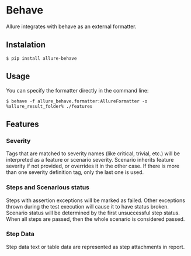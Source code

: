 # Behave

Allure integrates with behave as an external formatter.

## Instalation

    $ pip install allure-behave

## Usage

You can specify the formatter directly in the command line:

    $ behave -f allure_behave.formatter:AllureFormatter -o %allure_result_folder% ./features

## Features

### Severity

Tags that are matched to severity names (like critical, trivial, etc.)
will be interpreted as a feature or scenario severity. Scenario inherits
feature severity if not provided, or overrides it in the other case. If
there is more than one severity definition tag, only the last one is
used.

### Steps and Scenarious status

Steps with assertion exceptions will be marked as failed. Other
exceptions thrown during the test execution will cause it to have status
broken. Scenario status will be determined by the first unsuccessful
step status. When all steps are passed, then the whole scenario is
considered passed.

### Step Data

Step data text or table data are represented as step attachments in
report.
